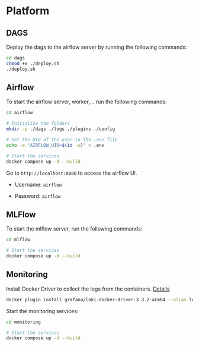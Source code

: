 # Platform

## DAGS

Deploy the dags to the airflow server by running the following commands:

```bash
cd dags
chmod +x ./deploy.sh
./deploy.sh
```

## Airflow

To start the airflow server, worker,... run the following commands:

```bash
cd airflow

# Initialize the folders
mkdir -p ./dags ./logs ./plugins ./config

# Set the UID of the user to the .env file
echo -e "AIRFLOW_UID=$(id -u)" > .env

# Start the services
docker compose up -d --build
```

Go to `http://localhost:8080` to access the airflow UI.

- Username: `airflow`

- Password: `airflow`

## MLFlow

To start the mlflow server, run the following commands:

```bash
cd mlflow

# Start the services
docker compose up -d --build
```

## Monitoring

Install Docker Driver to collect the logs from the containers. [Details](https://grafana.com/docs/loki/latest/clients/docker-driver/)

```bash
docker plugin install grafana/loki-docker-driver:3.3.2-arm64 --alias loki --grant-all-permissions
```

Start the monitoring services:

```bash
cd monitoring

# Start the services
docker compose up -d --build
```
